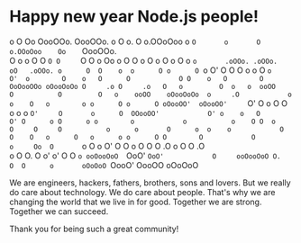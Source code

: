 # Happy new year Node.js people!

o      O    Oo    OooOOo.  OooOOo.  o       O       o.     O o.OOoOoo o          `O       o       O o.OOoOoo    Oo    `OooOOo.                                  
O      o   o  O   O     `O O     `O O       o       Oo     o  O       O           o       O       o  O         o  O    o     `o       .oOOo. .oOOo.  oO   .oOOo.
o      O  O    o  o      O o      O `o     O'       O O    O  o       o           O       `o     O'  o        O    o   O      O            O O    o   O        O
OoOooOOo oOooOoOo O     .o O     .o   O   o         O  o   o  ooOO    O           O         O   o    ooOO    oOooOoOo  o     .O            o o    O   o        o
o      O o      O oOooOO'  oOooOO'     `O'          O   o  O  O       o     o     o          `O'     O       o      O  OOooOO'            O' o    o   O       O'
O      o O      o o        o            o           o    O O  o       O     O     O           o      o       O      o  o    o            O   O    O   o      O  
o      o o      O O        O            O           o     Oo  O       `o   O o   O'           O      O       o      O  O     O         .O    o    O   O    .O   
o      O O.     O o'       o'           O           O     `o ooOooOoO  `OoO' `OoO'            O     ooOooOoO O.     O  O      o       oOoOoO `OooO' OooOO oOoOoO

We are engineers, hackers, fathers, brothers, sons and lovers. But we really do care
about technology. We do care about people. That's why we are changing the world
that we live in for good. Together we are strong. Together we can succeed.

Thank you for being such a great community!